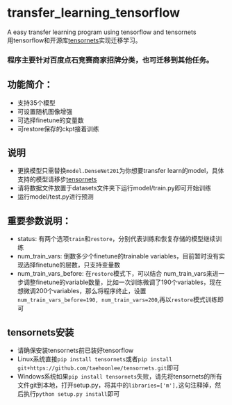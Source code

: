 # transfer_learning_tensorflow
A easy transfer learning program using tensorflow and tensornets  
用tensorflow和开源库[tensornets](https://github.com/taehoonlee/tensornets)实现迁移学习。  
### 程序主要针对百度点石竞赛商家招牌分类，也可迁移到其他任务。
## 功能简介：
- 支持35个模型
- 可设置随机图像增强
- 可选择finetune的变量数
- 可restore保存的ckpt接着训练
## 说明
- 更换模型只需替换`model.DenseNet201`为你想要transfer learn的model，具体支持的模型请移步[tensornets](https://github.com/taehoonlee/tensornets)  
- 请将数据文件放置于datasets文件夹下运行model/train.py即可开始训练
- 运行model/test.py进行预测
## 重要参数说明：
- status: 有两个选项`train`和`restore`，分别代表训练和恢复存储的模型继续训练
- num_train_vars: 倒数多少个finetune的trainable variables，目前暂时没有实现选择finetune的层数，只支持变量数
- num_train_vars_before: 在`restore`模式下，可以结合 num_train_vars来进一步调整finetune的variable数量，比如一次训练微调了190个variables，现在想微调200个variables，那么将程序终止，设置`num_train_vars_before=190, num_train_vars=200`,再以`restore`模式训练即可
## tensornets安装
- 请确保安装tensornets前已装好tensorflow
- Linux系统直接`pip install tensornets`或者`pip install git+https://github.com/taehoonlee/tensornets.git`即可
- Windows系统如果`pip install tensornets`失败，请先将tensornets的所有文件git到本地，打开setup.py，将其中的`libraries=['m'],`这句注释掉，然后执行`python setup.py install`即可
